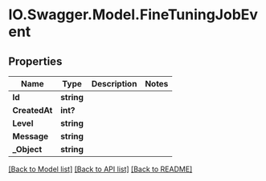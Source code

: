 # IO.Swagger.Model.FineTuningJobEvent
## Properties

Name | Type | Description | Notes
------------ | ------------- | ------------- | -------------
**Id** | **string** |  | 
**CreatedAt** | **int?** |  | 
**Level** | **string** |  | 
**Message** | **string** |  | 
**_Object** | **string** |  | 

[[Back to Model list]](../README.md#documentation-for-models) [[Back to API list]](../README.md#documentation-for-api-endpoints) [[Back to README]](../README.md)

